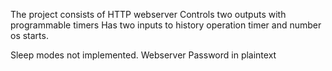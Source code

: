 The project consists of HTTP webserver
    Controls two outputs with programmable timers
    Has two inputs to history operation timer and number os starts.

Sleep modes not implemented.
Webserver Password in plaintext
